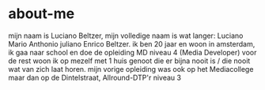 # about-me
mijn naam is Luciano Beltzer, mijn volledige naam is wat langer: Luciano Mario Anthonio juliano Enrico Beltzer. ik ben 20 jaar en woon in amsterdam, ik gaa naar school en doe de opleiding MD niveau 4 (Media Developer) voor de rest woon ik op mezelf met 1 huis genoot die er bijna nooit is / die nooit wat van zich laat horen. mijn vorige opleiding was ook op het Mediacollege maar dan op de Dintelstraat, Allround-DTP'r niveau 3
